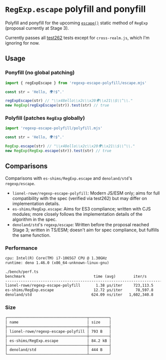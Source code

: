 # `RegExp.escape` polyfill and ponyfill

Polyfill and ponyfill for the upcoming [`escape()`](https://github.com/tc39/proposal-regex-escaping/) static method of `RegExp` (proposal currently at Stage 3).

Currently passes all [test262](https://github.com/tc39/test262/tree/main/test/built-ins/RegExp/escape) tests except for `cross-realm.js`, which I'm ignoring for now.

## Usage

### Ponyfill (no global patching)

```js
import { regExpEscape } from 'regexp-escape-polyfill/escape.mjs'

const str = 'Hello, 🌍!$^.'

regExpEscape(str) // "\\x48ello\\x2c\\x20🌍\\x21\\$\\^\\."
new RegExp(regExpEscape(str)).test(str) // true
```

### Polyfill (patches `RegExp` globally)

```js
import 'regexp-escape-polyfill/polyfill.mjs'

const str = 'Hello, 🌍!$^.'

RegExp.escape(str) // "\\x48ello\\x2c\\x20🌍\\x21\\$\\^\\."
new RegExp(RegExp.escape(str)).test(str) // true
```

## Comparisons

Comparisons with `es-shims/RegExp.escape` and `denoland/std`'s `regexp/escape`.

- `lionel-rowe/regexp-escape-polyfill`: Modern JS/ESM only; aims for full compatibility with the spec (verified via test262) but may differ on implementation details.
- `es-shims/RegExp.escape`: Aims for ES3 compliance; written with CJS modules; more closely follows the implementation details of the algorithm in the spec.
- `denoland/std`'s `regexp/escape`: Written before the proposal reached Stage 3; written in TS/ESM; doesn't aim for spec compliance, but fulfills the same function.

### Performance

<!-- <perf> -->
```txt
cpu: Intel(R) Core(TM) i7-1065G7 CPU @ 1.30GHz
runtime: deno 1.46.0 (x86_64-unknown-linux-gnu)

./bench/perf.ts
benchmark                               time (avg)        iter/s             (min … max)       p75       p99      p995
---------------------------------------------------------------------------------------- -----------------------------
lionel-rowe/regexp-escape-polyfill       1.38 µs/iter     723,113.5     (1.03 µs … 6.06 µs) 1.33 µs 6.06 µs 6.06 µs
es-shims/RegExp.escape                  12.72 µs/iter      78,597.8      (6.51 µs … 1.1 ms) 10.75 µs 80.44 µs 93.65 µs
denoland/std                           624.09 ns/iter   1,602,340.8    (456.8 ns … 1.05 µs) 677.46 ns 1.05 µs 1.05 µs
```
<!-- </perf> -->

### Size

<!-- <size> -->
```txt
┌────────────────────────────────────┬─────────┐
│ name                               │ size    │
├────────────────────────────────────┼─────────┤
│ lionel-rowe/regexp-escape-polyfill │ 793 B   │
├────────────────────────────────────┼─────────┤
│ es-shims/RegExp.escape             │ 84.2 kB │
├────────────────────────────────────┼─────────┤
│ denoland/std                       │ 444 B   │
└────────────────────────────────────┴─────────┘
```
<!-- </size> -->
